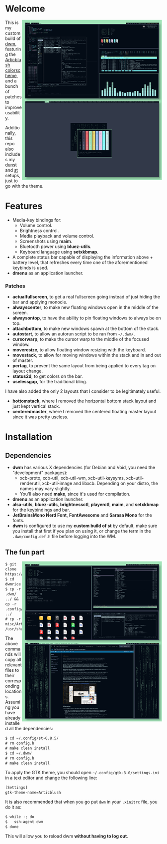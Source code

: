 # Welcome
<img src="./.gitignore/dwmarticblush.png" align="right" width="450px">

This is my custom build of [dwm](https://dwm.suckless.org/), featuring the [Articblush colorscheme](https://github.com/articblush), and a bunch of patches to improve usability.

Additionally, this repo also includes my [dunst](https://github.com/dunst-project/dunst) and [st](https://st.suckless.org/) setups, just to go with the theme.

# Features
- Media-key bindings for:
  - Volume control.
  - Brightness control.
  - Media playback and volume control.
  - Screenshots using **maim**.
  - Bluetooth power using **bluez-utils**.
  - Keyboard language using **setxkbmap**.
- A complete status bar capable of displaying the information above + battery level, that refreshes every time one of the aforementioned keybinds is used.
- **dmenu** as an application launcher.


### Patches
- **actualfullscreen**, to get a real fullscreen going instead of just hiding the bar and applying monocle.
- **alwayscenter**, to make new floating windows open in the middle of the screen.
- **alwaysontop**, to have the ability to pin floating windows to always be on top.
- **attachbottom**, to make new windows spawn at the bottom of the stack.
- **autostart**, to allow an autorun script to be ran from `~/.dwm/`.
- **cursorwarp**, to make the cursor warp to the middle of the focused window.
- **moveresize**, to allow floating window resizing with the keyboard.
- **movestack**, to allow for moving windows within the stack and in and out of master.
- **pertag**, to prevent the same layout from being applied to every tag on layout change.
- **status2d**, to get colors on the bar.
- **uselessgap**, for the traditional bling.

I have also added the only 2 layouts that I consider to be legitimately useful.
- **bottomstack**, where I removed the horizontal bottom stack layout and just kept vertical stack.
- **centeredmaster**, where I removed the centered floating master layout since it was pretty useless.

# Installation
## Dependencies
- **dwm** has various X dependencies (for Debian and Void, you need the "development" packages):
  - xcb-proto, xcb-util, xcb-util-wm, xcb-util-keysyms, xcb-util-renderutil, xcb-util-image and libxcb. Depending on your distro, the names may vary slightly. 
  - You'll also need **make**, since it's used for compilation.
- **dmenu** as an application launcher.
- **alsa-utils**, **bluez-utils**, **brightnessctl**, **playerctl**, **maim**, and **setxkbmap** for the keybindings and bar.
- **JetBrainsMono Nerd Font**, **FontAwesome** and **Sarasa Mono** for the fonts.
- **dwm** is configured to use my **custom build of st** by default, make sure you install that first if you plan on using it, or change the term in the `.dwm/config.def.h` file before logging into the WM.
## The fun part
<img src="./.gitignore/secondarydisplay.png" align="right" width="450px">

```
$ git clone https://github.com/Gwynsav/dwmrice.git
$ cd dwmrice
$ cp -r .dwm/ ../ && cp -r .config/ ../
# cp -r misc/Articblush/ /usr/share/themes/
```
The above commands will copy all relevant files to their corresponding locations. 
Assuming you have already installed all the dependencies:
```
$ cd ~/.config/st-0.8.5/
# rm config.h
# make clean install
$ cd ~/.dwm/
# rm config.h
# make clean install
```
To apply the GTK theme, you should open `~/.config/gtk-3.0/settings.ini` in a text editor and change the following line:
```
[Settings]
gtk-theme-name=Articblush
```

It is also recommended that when you go put `dwm` in your `.xinitrc` file, you do it as:
```
$ while :; do
$   ssh-agent dwm
$ done
```
This will allow you to reload dwm **without having to log out**.
